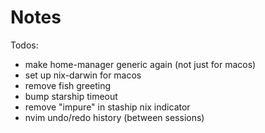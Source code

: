 # Notes

Todos:

- make home-manager generic again (not just for macos)
- set up nix-darwin for macos
- remove fish greeting
- bump starship timeout
- remove "impure" in staship nix indicator
- nvim undo/redo history (between sessions)
